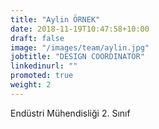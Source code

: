 ```yaml
---
title: "Aylin ÖRNEK"
date: 2018-11-19T10:47:58+10:00
draft: false
image: "/images/team/aylin.jpg"
jobtitle: "DESIGN COORDINATOR"
linkedinurl: ""
promoted: true
weight: 2
---
```


Endüstri Mühendisliği 2. Sınıf
